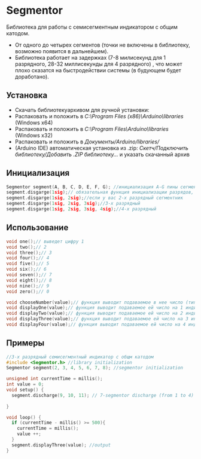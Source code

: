 # Segmentor

Библиотека для работы с семисегментным индикатором с общим катодом.
- От одного до четырех сегментов (точки не включены в библиотеку, возможно появится в дальнейшем).
- Библиотека работает на задержках (7-8 милисекунд для 1 разрядного, 28-32 миллисекунды для 4 разрядного) , что может плохо сказатся на быстродействии системы (в будующем будет доработано).

## Установка
- Скачать библиотекуархивом для ручной установки:
- Распаковать и положить в *C:\Program Files (x86)\Arduino\libraries* (Windows x64)
- Распаковать и положить в *C:\Program Files\Arduino\libraries* (Windows x32)
- Распаковать и положить в *Документы/Arduino/libraries/*
- (Arduino IDE) автоматическая установка из .zip: *Скетч/Подключить библиотеку/Добавить .ZIP библиотеку…* и указать скачанный архив

## Инициализация
```cpp
Segmentor segment(A, B, C, D, E, F, G); //инициализация A-G пины сегментника
segment.disgarge(1sig);// обязательная функция инициализации разрядов, писать данную функцию в setup()
segment.disgarge(1sig, 2sig);//если у вас 2-х разрядный сегментник
segment.disgarge(1sig, 2sig, 3sig);//3-х разрядный
segment.disgarge(1sig, 2sig, 3sig, 4sig);//4-х разрядный

```
## Использование
```cpp
void one();// выведет цифру 1
void two();// 2
void three();// 3
void four();// 4
void five();// 5
void six();// 6
void seven();// 7
void eight();// 8
void nine();// 9
void zero();// 0

void chooseNumber(value);// функция выводит подаваемое в нее число (тип числа int)
void displayOne(value);// функция выводит подаваемое ей число на 1 индикатор (тип числа int)
void displayTwo(value);// функция выводит подаваемое ей число на 2 индикатора (тип числа int)
void displayThree(value);// функция выводит подаваемое ей число на 3 индикатора (тип числа int)
void displayFour(value);// функция выводит подаваемое ей число на 4 индикатора (тип числа int)
```

## Примеры
```cpp
//3-х разрядный семисегментный индикатор с общм катодом
#include <Segmentor.h> //library initialization
Segmentor segment(2, 3, 4, 5, 6, 7, 8); //segmentor initialization

unsigned int currentTime = millis();
int value = 0;
void setup() {
  segment.discharge(9, 10, 11); // 7-segmentor discharge (from 1 to 4)
  
}

void loop() {
  if (currentTime - millis() >= 500){
    currentTime = millis();
    value ++;
  }
  segment.displayThree(value); //output
}
```

